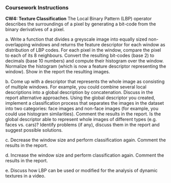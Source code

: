### Coursework Instructions
**CW4: Texture Classification**
The Local Binary Pattern (LBP) operator describes the surroundings of a pixel by generating a bit-code
from the binary derivatives of a pixel.

a. Write a function that divides a greyscale image into equally sized non-overlapping windows and
returns the feature descriptor for each window as distribution of LBP codes. For each pixel in the
window, compare the pixel to each of its 8 neighbours. Convert the resulting bit-codes (base 2) to
decimals (base 10 numbers) and compute their histogram over the window. Normalize the histogram
(which is now a feature descriptor representing the window). Show in the report the resulting images.

b. Come up with a descriptor that represents the whole image as consisting of multiple windows. For
example, you could combine several local descriptions into a global description by concatenation.
Discuss in the report alternative approaches. Using the global descriptor you created, implement a
classification process that separates the images in the dataset into two categories: face images and
non-face images (for example, you could use histogram similarities). Comment the results in the
report. Is the global descriptor able to represent whole images of different types (e.g. faces vs. cars)?
Identify problems (if any), discuss them in the report and suggest possible solutions.

c. Decrease the window size and perform classification again. Comment the results in the report.

d. Increase the window size and perform classification again. Comment the results in the report.

e. Discuss how LBP can be used or modified for the analysis of dynamic textures in a video.